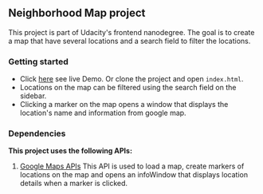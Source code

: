 ## Neighborhood Map project

This project is part of Udacity's frontend nanodegree. The goal is to create a map that have several locations and a search field to filter the locations.

### Getting started

* Click [here](https://alhadi-essa.github.io/fend-NH-Map/) see live Demo. Or clone the project and open `index.html`.
* Locations on the map can be filtered using the search field on the sidebar.
* Clicking a marker on the map opens a window that displays the location's name and information from google map.
### Dependencies

__This project uses the following APIs:__

1. [Google Maps APIs](https://developers.google.com/maps/) 
This API is used to load a map, create markers of locations on the map and opens an infoWindow that displays location details when a marker is clicked.

